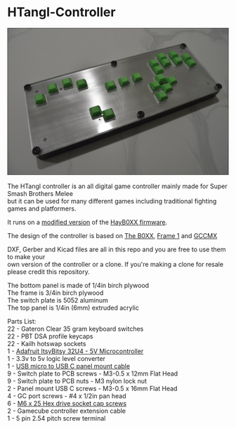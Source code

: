# HTangl-Controller

![](https://github.com/HTangl/HTangl-Controller/blob/main/Pictures/Green%20Keycaps.png)

The HTangl controller is an all digital game controller mainly made for Super Smash Brothers Melee  
but it can be used for many different games including traditional fighting games and platformers.

It runs on a [modified version](https://github.com/HTangl/HTangl-Firmware) of the [HayB0XX firmware](https://github.com/JonnyHaystack/HayB0XX). 

The design of the controller is based on [The B0XX](https://b0xx.com/), [Frame 1](https://frame1.gg/) and [GCCMX](https://www.craneslab.xyz/projects/mx)

DXF, Gerber and Kicad files are all in this repo and you are free to use them to make your  
own version of the controller or a clone. If you're making a clone for resale please credit this repository.

The bottom panel is made of 1/4in birch plywood  
The frame is 3/4in birch plywood  
The switch plate is 5052 aluminum  
The top panel is 1/4in (6mm) extruded acrylic  

Parts List:  
22 - Gateron Clear 35 gram keyboard switches  
22 - PBT DSA profile keycaps  
22 - Kailh hotswap sockets  
1 - [Adafruit ItsyBitsy 32U4 - 5V Microcontroller](https://www.adafruit.com/product/3677)  
1 - 3.3v to 5v logic level converter  
1 - [USB micro to USB C panel mount cable](https://www.adafruit.com/product/4056)  
9 - Switch plate to PCB screws - M3-0.5 x 12mm Flat Head  
9 - Switch plate to PCB nuts - M3 nylon lock nut  
2 - Panel mount USB C screws - M3-0.5 x 16mm Flat Head  
4 - GC port screws - #4 x 1/2in pan head  
6 - [M6 x 25 Hex drive socket cap screws](https://www.amazon.com/gp/product/B08LQNHFVR/ref=ppx_yo_dt_b_search_asin_title?ie)  
2 - Gamecube controller extension cable  
1 - 5 pin 2.54 pitch screw terminal  
